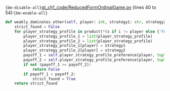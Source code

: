 `{bm-disable-all}`[gt_ch1_code/ReducedFormOrdinalGame.py](gt_ch1_code/ReducedFormOrdinalGame.py) (lines 40 to 54):`{bm-enable-all}`

```python
def weakly_dominates_other(self, player: int, strategy1: str, strategy2: str) -> bool:
    strict_found = False
    for player_strategy_profile in product(*(s if i != player else {'FAKE'} for i, s in enumerate(self.strategies))):
        player_strategy_profile_1 = list(player_strategy_profile)
        player_strategy_profile_2 = list(player_strategy_profile)
        player_strategy_profile_1[player] = strategy1
        player_strategy_profile_2[player] = strategy2
        payoff_1 = self.player_strategy_profile_preference(player, tuple(player_strategy_profile_1))
        payoff_2 = self.player_strategy_profile_preference(player, tuple(player_strategy_profile_2))
        if not (payoff_1 >= payoff_2):
            return False
        if payoff_1 > payoff_2:
            strict_found = True
    return strict_found
```